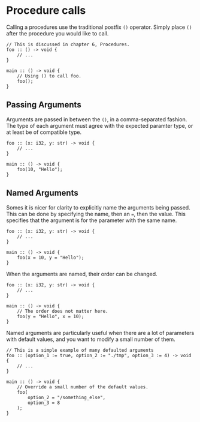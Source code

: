 # Procedure calls

Calling a procedures use the traditional postfix `()` operator.
Simply place `()` after the procedure you would like to call.

```onyx
// This is discussed in chapter 6, Procedures.
foo :: () -> void {
    // ...
}

main :: () -> void {
    // Using () to call foo.
    foo();
}
```

## Passing Arguments

Arguments are passed in between the `()`, in a comma-separated fashion.
The type of each argument must agree with the expected paramter type, or at least be of compatible type.

```onyx
foo :: (x: i32, y: str) -> void {
    // ...
}

main :: () -> void {
    foo(10, "Hello");
}
```

## Named Arguments

Somes it is nicer for clarity to explicitly name the arguments being passed.
This can be done by specifying the name, then an `=`, then the value.
This specifies that the argument is for the parameter with the same name.

```onyx
foo :: (x: i32, y: str) -> void {
    // ...
}

main :: () -> void {
    foo(x = 10, y = "Hello");
}
```

When the arguments are named, their order can be changed.

```onyx
foo :: (x: i32, y: str) -> void {
    // ...
}

main :: () -> void {
    // The order does not matter here.
    foo(y = "Hello", x = 10);
}
```

Named arguments are particularly useful when there are a lot of parameters with default values, and you want to modify a small number of them.

```onyx
// This is a simple example of many defaulted arguments
foo :: (option_1 := true, option_2 := "./tmp", option_3 := 4) -> void {
    // ...
}

main :: () -> void {
    // Override a small number of the default values.
    foo(
        option_2 = "/something_else",
        option_3 = 8
    );
}
```

